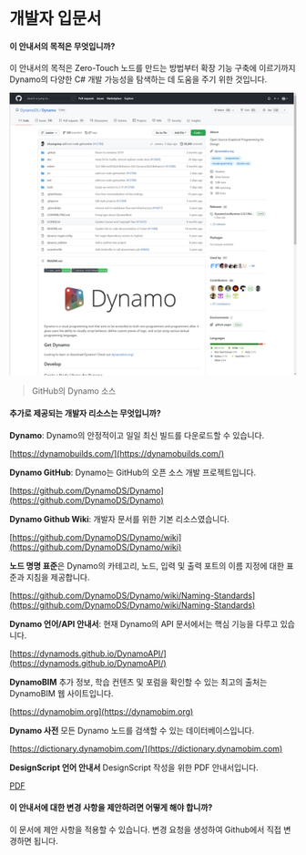 # 개발자 입문서

#### 이 안내서의 목적은 무엇입니까? <a href="#what-is-the-purpose-of-this-guide" id="what-is-the-purpose-of-this-guide"></a>

이 안내서의 목적은 Zero-Touch 노드를 만드는 방법부터 확장 기능 구축에 이르기까지 Dynamo의 다양한 C# 개발 가능성을 탐색하는 데 도움을 주기 위한 것입니다.

![Github의 Dynamo 소스](../1-introduction/images/dynamogithub.jpg)

> GitHub의 Dynamo 소스

#### 추가로 제공되는 개발자 리소스는 무엇입니까? <a href="#what-additional-online-resources-do-we-provide" id="what-additional-online-resources-do-we-provide"></a>

**Dynamo**: Dynamo의 안정적이고 일일 최신 빌드를 다운로드할 수 있습니다.

[https://dynamobuilds.com/](https://dynamobuilds.com/)

**Dynamo GitHub**: Dynamo는 GitHub의 오픈 소스 개발 프로젝트입니다.

[https://github.com/DynamoDS/Dynamo](https://github.com/DynamoDS/Dynamo)

**Dynamo Github Wiki**: 개발자 문서를 위한 기본 리소스였습니다.

[https://github.com/DynamoDS/Dynamo/wiki](https://github.com/DynamoDS/Dynamo/wiki)

**노드 명명 표준**은 Dynamo의 카테고리, 노드, 입력 및 출력 포트의 이름 지정에 대한 표준과 지침을 제공합니다.

[https://github.com/DynamoDS/Dynamo/wiki/Naming-Standards](https://github.com/DynamoDS/Dynamo/wiki/Naming-Standards)

**Dynamo 언어/API 안내서**: 현재 Dynamo의 API 문서에서는 핵심 기능을 다루고 있습니다.

[https://dynamods.github.io/DynamoAPI/](https://dynamods.github.io/DynamoAPI/)

**DynamoBIM** 추가 정보, 학습 컨텐츠 및 포럼을 확인할 수 있는 최고의 출처는 DynamoBIM 웹 사이트입니다.

[https://dynamobim.org](https://dynamobim.org)

**Dynamo 사전** 모든 Dynamo 노드를 검색할 수 있는 데이터베이스입니다.

[https://dictionary.dynamobim.com/](https://dictionary.dynamobim.com)

**DesignScript 언어 안내서** DesignScript 작성을 위한 PDF 안내서입니다.

[PDF](https://dynamobim.org/wp-content/uploads/forum-assets/colin-mccroneautodesk-com/07/10/Dynamo\_language\_guide\_version\_1.pdf)

#### 이 안내서에 대한 변경 사항을 제안하려면 어떻게 해야 합니까? <a href="#how-can-i-suggest-changes-to-this-guide" id="how-can-i-suggest-changes-to-this-guide"></a>

이 문서에 제안 사항을 적용할 수 있습니다. 변경 요청을 생성하여 Github에서 직접 변경하면 됩니다.
